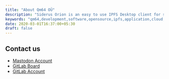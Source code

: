 ```yaml
---
title: "About Qm64 OÜ"
description: "Siderus Orion is an easy to use IPFS Desktop client for sharing files and data"
keywords: "qm64,development,software,opensource,ipfs,application,cloud,blockchain,go,swift"
date: 2020-03-01T16:37:00+05:30
draft: false
---
```


<div id="contact">
<section>
<div class="mui-container">
  <h1>Contact us</h1>
  <ul>
    <li><a href="https://mastodon.social/@qm64">Mastodon Account</a></li>
    <li><a href="https://gitlab.com/Qm64/blog/-/boards">GitLab Board</a></li>
    <li><a href="https://gitlab.com/Qm64">GitLab Account</a></li>
  </ul>
</div>
</section>
</div>
